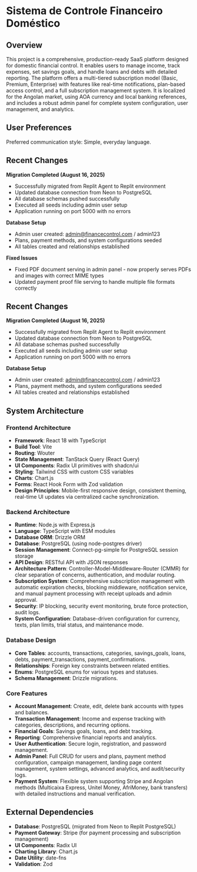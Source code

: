 # Sistema de Controle Financeiro Doméstico

## Overview
This project is a comprehensive, production-ready SaaS platform designed for domestic financial control. It enables users to manage income, track expenses, set savings goals, and handle loans and debts with detailed reporting. The platform offers a multi-tiered subscription model (Basic, Premium, Enterprise) with features like real-time notifications, plan-based access control, and a full subscription management system. It is localized for the Angolan market, using AOA currency and local banking references, and includes a robust admin panel for complete system configuration, user management, and analytics.

## User Preferences
Preferred communication style: Simple, everyday language.

## Recent Changes
**Migration Completed (August 16, 2025)**
- Successfully migrated from Replit Agent to Replit environment
- Updated database connection from Neon to PostgreSQL
- All database schemas pushed successfully
- Executed all seeds including admin user setup
- Application running on port 5000 with no errors

**Database Setup**
- Admin user created: admin@financecontrol.com / admin123
- Plans, payment methods, and system configurations seeded
- All tables created and relationships established

**Fixed Issues**
- Fixed PDF document serving in admin panel - now properly serves PDFs and images with correct MIME types
- Updated payment proof file serving to handle multiple file formats correctly

## Recent Changes
**Migration Completed (August 16, 2025)**
- Successfully migrated from Replit Agent to Replit environment
- Updated database connection from Neon to PostgreSQL
- All database schemas pushed successfully
- Executed all seeds including admin user setup
- Application running on port 5000 with no errors

**Database Setup**
- Admin user created: admin@financecontrol.com / admin123
- Plans, payment methods, and system configurations seeded
- All tables created and relationships established

## System Architecture

### Frontend Architecture
- **Framework**: React 18 with TypeScript
- **Build Tool**: Vite
- **Routing**: Wouter
- **State Management**: TanStack Query (React Query)
- **UI Components**: Radix UI primitives with shadcn/ui
- **Styling**: Tailwind CSS with custom CSS variables
- **Charts**: Chart.js
- **Forms**: React Hook Form with Zod validation
- **Design Principles**: Mobile-first responsive design, consistent theming, real-time UI updates via centralized cache synchronization.

### Backend Architecture
- **Runtime**: Node.js with Express.js
- **Language**: TypeScript with ESM modules
- **Database ORM**: Drizzle ORM
- **Database**: PostgreSQL (using node-postgres driver)
- **Session Management**: Connect-pg-simple for PostgreSQL session storage
- **API Design**: RESTful API with JSON responses
- **Architecture Pattern**: Controller-Model-Middleware-Router (CMMR) for clear separation of concerns, authentication, and modular routing.
- **Subscription System**: Comprehensive subscription management with automatic expiration checks, blocking middleware, notification service, and manual payment processing with receipt uploads and admin approval.
- **Security**: IP blocking, security event monitoring, brute force protection, audit logs.
- **System Configuration**: Database-driven configuration for currency, texts, plan limits, trial status, and maintenance mode.

### Database Design
- **Core Tables**: accounts, transactions, categories, savings_goals, loans, debts, payment_transactions, payment_confirmations.
- **Relationships**: Foreign key constraints between related entities.
- **Enums**: PostgreSQL enums for various types and statuses.
- **Schema Management**: Drizzle migrations.

### Core Features
- **Account Management**: Create, edit, delete bank accounts with types and balances.
- **Transaction Management**: Income and expense tracking with categories, descriptions, and recurring options.
- **Financial Goals**: Savings goals, loans, and debt tracking.
- **Reporting**: Comprehensive financial reports and analytics.
- **User Authentication**: Secure login, registration, and password management.
- **Admin Panel**: Full CRUD for users and plans, payment method configuration, campaign management, landing page content management, system settings, advanced analytics, and audit/security logs.
- **Payment System**: Flexible system supporting Stripe and Angolan methods (Multicaixa Express, Unitel Money, AfriMoney, bank transfers) with detailed instructions and manual verification.

## External Dependencies

- **Database**: PostgreSQL (migrated from Neon to Replit PostgreSQL)
- **Payment Gateway**: Stripe (for payment processing and subscription management)
- **UI Components**: Radix UI
- **Charting Library**: Chart.js
- **Date Utility**: date-fns
- **Validation**: Zod